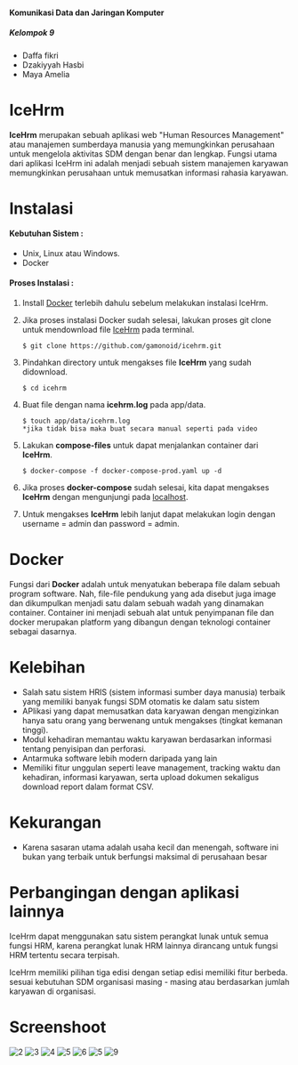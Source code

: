 #### Komunikasi Data dan Jaringan Komputer
##### Kelompok 9
- Daffa fikri
- Dzakiyyah Hasbi
- Maya Amelia

IceHrm
==========
**IceHrm** merupakan sebuah aplikasi web "Human Resources Management" atau manajemen sumberdaya manusia yang memungkinkan perusahaan untuk mengelola aktivitas SDM dengan benar dan lengkap.
Fungsi utama dari aplikasi IceHrm ini adalah menjadi sebuah sistem manajemen karyawan memungkinkan perusahaan untuk memusatkan informasi rahasia karyawan.

# Instalasi


#### Kebutuhan Sistem :
- Unix, Linux atau Windows.
- Docker

#### Proses Instalasi :
1. Install [Docker](https://docs.docker.com/get-docker/) terlebih dahulu sebelum melakukan instalasi IceHrm.
2. Jika proses instalasi Docker sudah selesai, lakukan proses git clone untuk mendownload file [IceHrm](https://github.com/gamonoid/icehrm.git) pada terminal.
    ```
    $ git clone https://github.com/gamonoid/icehrm.git
    ```
3. Pindahkan directory untuk mengakses file **IceHrm** yang sudah didownload.
    ```
    $ cd icehrm
    ```
4. Buat file dengan nama **icehrm.log** pada app/data.
    ```
    $ touch app/data/icehrm.log
    *jika tidak bisa maka buat secara manual seperti pada video
    ```
5. Lakukan **compose-files** untuk dapat menjalankan container dari **IceHrm**.
    ```
    $ docker-compose -f docker-compose-prod.yaml up -d
    ```
6. Jika proses **docker-compose** sudah selesai, kita dapat mengakses **IceHrm** dengan mengunjungi pada [localhost](http://localhost:8070/).

7. Untuk mengakses **IceHrm** lebih lanjut dapat melakukan login dengan username = admin dan password = admin.

# Docker
Fungsi dari **Docker** adalah untuk menyatukan beberapa file dalam sebuah program software. Nah, file-file pendukung yang ada disebut juga image dan dikumpulkan menjadi satu dalam sebuah wadah yang dinamakan container. Container ini menjadi sebuah alat untuk penyimpanan file dan docker merupakan platform yang dibangun dengan teknologi container sebagai dasarnya.

# Kelebihan
- Salah satu sistem HRIS (sistem informasi sumber daya manusia) terbaik yang memiliki banyak fungsi SDM otomatis ke dalam satu sistem
- APlikasi yang dapat memusatkan data karyawan dengan mengizinkan hanya satu orang yang berwenang untuk mengakses
  (tingkat kemanan tinggi).
- Modul kehadiran memantau waktu karyawan berdasarkan informasi tentang penyisipan dan perforasi.
- Antarmuka software lebih modern daripada yang lain
- Memiliki fitur unggulan seperti leave management, tracking waktu dan kehadiran, informasi karyawan, serta upload dokumen sekaligus download report dalam format CSV.

# Kekurangan
- Karena sasaran utama adalah usaha kecil dan menengah, software ini bukan yang terbaik untuk berfungsi maksimal di perusahaan besar

# Perbangingan dengan aplikasi lainnya
IceHrm dapat menggunakan satu sistem  perangkat lunak untuk semua fungsi HRM, karena perangkat lunak HRM lainnya dirancang untuk fungsi HRM tertentu secara terpisah.

IceHrm memiliki pilihan tiga edisi dengan setiap edisi memiliki fitur berbeda. sesuai kebutuhan SDM organisasi masing - masing atau berdasarkan jumlah karyawan di organisasi.

# Screenshoot
![2](https://user-images.githubusercontent.com/91837561/196994888-a8fa7902-0c4e-44f8-a77a-9691bfbc3e8b.png)
![3](https://user-images.githubusercontent.com/91837561/196994926-5e2499dc-f463-41be-b1a7-5b67582d995b.png)
![4](https://user-images.githubusercontent.com/91837561/196995044-2b375077-dd04-4053-ab38-3ecbef34135c.png)
![5](https://user-images.githubusercontent.com/91837561/196995205-6c97026b-484f-42b7-a886-8f82bdc9c4b5.png)
![6](https://user-images.githubusercontent.com/91837561/196995097-1aec750b-f92c-4a75-a6e2-b1b91a92fce5.png)
![5](https://user-images.githubusercontent.com/91837561/196995244-58846f85-804c-4950-b992-41e174b86bfe.png)
![9](https://user-images.githubusercontent.com/91837561/196995275-609f3429-8db6-4a79-80f0-81bfd429b514.png)

